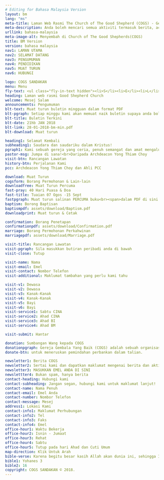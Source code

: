 ```yaml
---
# Editing for Bahasa Malaysia Version
layout: bm
lang: "ms"
meta-title: Laman Web Rasmi The Church of The Good Shepherd (COGS) - Gereja Anglikan
meta-description: Anda boleh mencari semua aktiviti termasuk berita, acara, pengumuman dan maklumat yang berkaitan dengan The Church of The Good Shepherd (COGS) di Sandakan.
urllink: bahasa-malaysia
meta-image-alt: Menyembah di Church of The Good Shepherds(COGS)
title: BM Version
version: bahasa malaysia
nav1: LAMAN UTAMA
nav2: SELAMAT DATANG
nav3: PENGUMUMAN
nav4: PENDIDIKAN
nav5: MUAT TURUN
nav6: HUBUNGI

logo: COGS SANDAKAN
menu: Menu
fly-text: <ul class="fly-in-text hidden"><li>S</li><li>E</li><li>L</li><li>A</li><li>M</li><li>A</li><li>T</li><li>D</li><li>A</li><li>T</li><li>A</li><li>N</li><li>G</li></ul>
heading: Laman web rasmi Good Shepherd Church
welcome: Mesej Salam
announcements: Pengumuman
blt-text: Muat turun buletin mingguan dalam format PDF
blt-pgraph: Setiap minggu kami akan memuat naik buletin supaya anda boleh membacanya di telefon pintar anda (buletin yang dicetak masih ada pada setiap kebaktian).
blt-title: Buletin Terkini
blt-date: 21hb JAN 2018
blt-link: 28-01-2018-bm-min.pdf
blt-download: Muat turun

heading1: Selamat Kembali
subheading1: Saudara dan saudariku dalam Kristus!
pgraph1: Kami sebuah gereja yang ceria, penuh semangat dan amat mengalu-alukan mereka yang ingin mengenali Yesus dan yang ingin menjalani versi kehidupan mereka yang terbaik. Lokasi gereja kami mudah ditemui dan kami mempunyai rancangan-rancangan yang besar untuk tahun-tahun yang mendatang. Silalah kunjungi salah satu daripada sesi ibadah hari Sabtu atau Ahad dan sambutlah ucapan selamat datang yang penuh kehangatan. Kami ingin bertemu dengan anda!
pastor-msg: Jumpa di sana!<br>Daripada Archdeacon Yong Thiam Choy
visit-btn: Rancangan Lawatan
history-btn: Perjalanan Kami
pcc: Archdeacon Yong Thiam Choy dan Ahli PCC

download: Muat Turun
cogsform: Borang Permohonan & Lain-lain
downloadfree: Muat Turun Percuma
fast-pray: 40 Hari Puasa & Doa
fast-title: Tuaian 07 Ogos -15 Sept
fastpgraph: Muat turun salinan PERCUMA buku<br><span>dalam PDF di sini
baptism: Borong Baptisan
baptismpdf: assets/download/Baptism.pdf
downloadprint: Muat turun & Cetak

confirmation: Borang Penetapan
confirmationpdf: assets/download/Confirmation.pdf
marriage: Borang Permohonan Perkahwinan
marriagepdf: assets/download/Marriage.pdf

visit-title: Rancangan Lawatan
visit-pgraph: Sila masukkan butiran peribadi anda di bawah
visit-close: Tutup

visit-name: Nama
visit-email: Emel
visit-contact: Nombor Telefon
visit-additional: Maklumat tambahan yang perlu kami tahu

visit-v1: Dewasa
visit-v2: Dewasa
visit-v3: Kanak-Kanak
visit-v4: Kanak-Kanak
visit-v5: Bayi
visit-v6: Bayi
visit-service1: Sabtu CINA
visit-service2: Ahad CINA
visit-service3: Ahad BI
visit-service4: Ahad BM

visit-submit: Hantar

donation: Sumbangan Wang kepada COGS
donationpgraph: Gereja Gembala Yang Baik (COGS) adalah sebuah organisasi bukan keuntungan dengan nilai yang kecil tetapi misi yang besar. Walaupun anda tidak mempunyai akaun PayPal, kami menerima kad kredit atau debit. Sila klik
donate-btn: untuk meneruskan pemindahan perbankan dalam talian.

newsletter1: Berita COGS
newsletter2: Sertai kami dan dapatkan maklumat mengenai berita dan aktiviti terkini. Jangan terlepas sebarang perincian aktiviti kami yang melibatkan anda.
newsletter3: MASUKKAN EMEL ANDA DI SINI
newslettter4: Bukan spam, hanya berita
contact-heading: Hubungi kami
contact-subheading: Jangan segan, hubungi kami untuk maklumat lanjut!
contact-name: Nama Penuh
contact-email: Emel Anda
contact-number: Nombor Telefon
contact-message: Mesej
address1: Lokasi Kami
contact-info1: Maklumat Perhubungan
contact-info2: Tel
contact-info3: Faks
contact-info4: Emel
office-hour1: Waktu Bekerja
office-hour2: Isnin - Jumaat
office-hour3: Rehat
office-hour4: Sabtu
office-hour5: Tutup pada hari Ahad dan Cuti Umum
map-direction: Klik Untuk Arah
bible-verse: Karena begitu besar kasih Allah akan dunia ini, sehingga Ia telah mengaruniakan Anak-Nya yang tunggal, supaya setiap orang yang percaya kepada-Nya tidak binasa, melainkan beroleh hidup yang kekal.
bible1: Yohanes 3
bible2: 16
copyright: COGS SANDAKAN © 2018.
---
```

